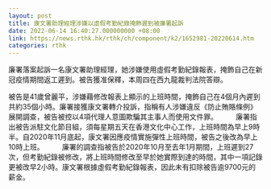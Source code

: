 ```yaml
---
layout: post
title: 康文署助理經理涉嫌以虛假考勤紀錄掩飾遲到被廉署起訴
date: 2022-06-14 16:40:27.000000000 +08:00
link: https://news.rthk.hk/rthk/ch/component/k2/1652981-20220614.htm
categories: rthk
---
```


廉署落案起訴一名康文署助理經理，她涉嫌使用虛假考勤紀錄報表，掩飾自己在新冠疫情期間返工遲到。被告獲准保釋，本周四在西九龍裁判法院答辯。

被告是41歲曾麗平，涉嫌藉修改報表上顯示的上班時間，掩飾自己在4個月內遲到共約35個小時。廉署接獲康文署轉介投訴，指稱有人涉嫌違反《防止賄賂條例》展開調查，被告被控以4項代理人意圖欺騙其主事人而使用文件罪。
　　 
廉署指出被告派駐文化節目組，須每星期五天在香港文化中心工作，上班時間為早上9時半。自2020年11月底起，康文署因應疫情實施彈性上班時間，被告之後改為早上10時上班。
　　 
廉署的調查指被告於2020年10月至去年1月期間，上班遲到27次，但考勤紀錄被修改，將上班時間修改至早於她實際到達的時間，其中一項記錄更被改早2小時。康文署根據虛假考勤紀錄報表，因此未有扣除被告逾9700元的薪金。
